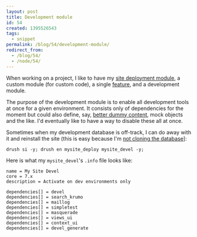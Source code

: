 ```yaml
---
layout: post
title: Development module
id: 54
created: 1395526543
tags:
  - snippet
permalink: /blog/54/development-module/
redirect_from:
  - /blog/54/
  - /node/54/
---
```

When working on a project, I like to have my [site deployment module](http://dcycleproject.org/blog/44/what-site-deployment-module), a custom module (for custom code), a single [feature](https://drupal.org/project/features), and a development module.

The purpose of the development module is to enable all development tools at once for a given environment. It consists only of dependencies for the moment but could also define, say, [better dummy content](https://drupal.org/comment/7834865#comment-7834865), mock objects and the like. I'd eventually like to have a way to disable these all at once.

Sometimes when my development database is off-track, I can do away with it and reinstall the site (this is easy because I'm [not cloning the database](http://dcycleproject.org/blog/48/do-not-clone-database)]:

    drush si -y; drush en mysite_deploy mysite_devel -y;

Here is what my `mysite_devel`'s `.info` file looks like:

    name = My Site Devel
    core = 7.x
    description = Activate on dev environments only

    dependencies[] = devel
    dependencies[] = search_krumo
    dependencies[] = maillog
    dependencies[] = simpletest
    dependencies[] = masquerade
    dependencies[] = views_ui
    dependencies[] = context_ui
    dependencies[] = devel_generate
